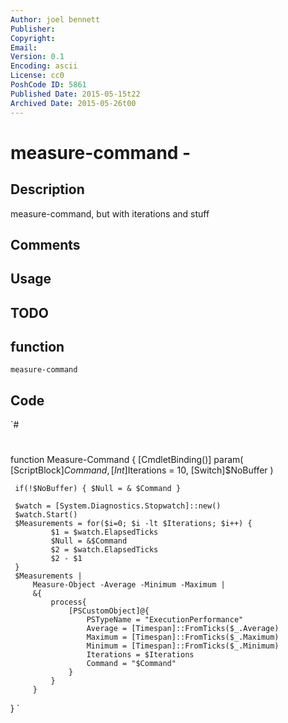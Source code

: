 ```yaml
---
Author: joel bennett
Publisher: 
Copyright: 
Email: 
Version: 0.1
Encoding: ascii
License: cc0
PoshCode ID: 5861
Published Date: 2015-05-15t22
Archived Date: 2015-05-26t00
---
```


# measure-command - 

## Description

measure-command, but with iterations and stuff

## Comments



## Usage



## TODO



## function

`measure-command`

## Code

`#
 #
 function Measure-Command {
     [CmdletBinding()]
     param(
         [ScriptBlock]$Command,
         [Int]$Iterations = 10,
         [Switch]$NoBuffer
     )
     
     if(!$NoBuffer) { $Null = & $Command }       
 
     $watch = [System.Diagnostics.Stopwatch]::new()
     $watch.Start()
     $Measurements = for($i=0; $i -lt $Iterations; $i++) {
             $1 = $watch.ElapsedTicks
             $Null = &$Command
             $2 = $watch.ElapsedTicks
             $2 - $1
     }
     $Measurements | 
         Measure-Object -Average -Minimum -Maximum | 
         &{
             process{
                 [PSCustomObject]@{
                     PSTypeName = "ExecutionPerformance"
                     Average = [Timespan]::FromTicks($_.Average)
                     Maximum = [Timespan]::FromTicks($_.Maximum)
                     Minimum = [Timespan]::FromTicks($_.Minimum)
                     Iterations = $Iterations
                     Command = "$Command"
                 }
             }
         }
 }
`

